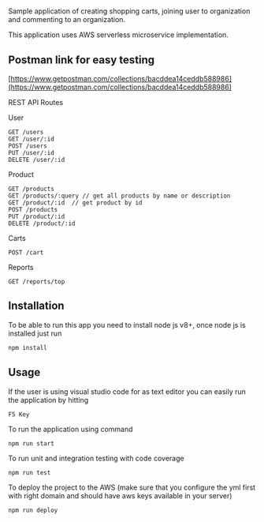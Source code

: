 #
Sample application of creating shopping carts, joining user to organization and commenting to an organization.

This application uses AWS serverless microservice implementation.

## Postman link for easy testing

[https://www.getpostman.com/collections/bacddea14ceddb588986](https://www.getpostman.com/collections/bacddea14ceddb588986) 

REST API Routes

User
```
GET /users
GET /user/:id
POST /users
PUT /user/:id
DELETE /user/:id
```

Product
```
GET /products
GET /products/:query // get all products by name or description
GET /product/:id  // get product by id
POST /products
PUT /product/:id
DELETE /product/:id
```

Carts
```
POST /cart
```

Reports
```
GET /reports/top
```

## Installation

To be able to run this app you need to install node js v8+, once node js is installed just run

```bash
npm install
```

## Usage
If the user is using visual studio code for as text editor you can easily run the application by hitting

```
F5 Key
```

To run the application using command

```
npm run start
```


To run unit and integration testing with code coverage

```
npm run test
```


To deploy the project to the AWS (make sure that you configure the yml first with right domain and should have aws keys available in your server)

```
npm run deploy
```
